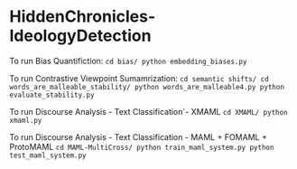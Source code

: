 # HiddenChronicles-IdeologyDetection

To run Bias Quantifiction:
``
cd bias/
python embedding_biases.py
``

To run Contrastive Viewpoint Sumamrization:
``
cd semantic shifts/
cd words_are_malleable_stability/
python words_are_malleable4.py
python evaluate_stability.py
``

To run Discourse Analysis - Text Classification`- XMAML
``
cd XMAML/
python xmaml.py
``


To run Discourse Analysis - Text Classification - MAML + FOMAML + ProtoMAML
``
cd MAML-MultiCross/
python train_maml_system.py
python test_maml_system.py
``

